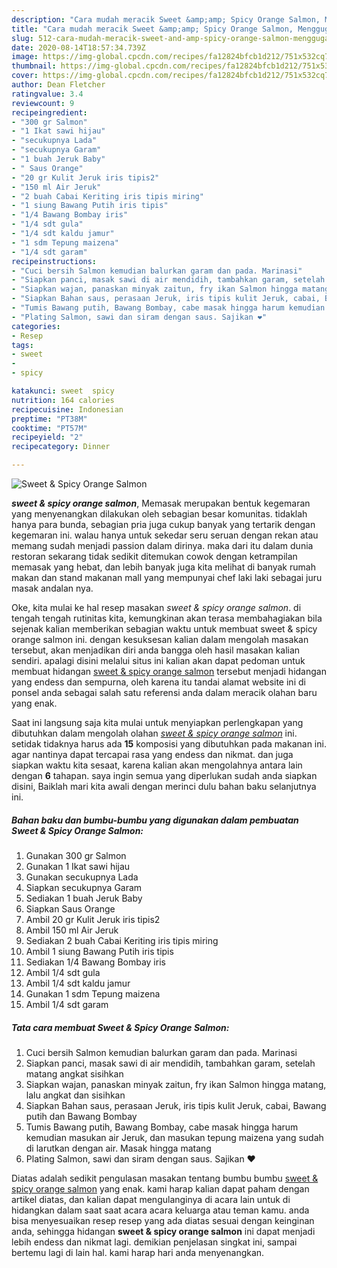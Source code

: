 ```yaml
---
description: "Cara mudah meracik Sweet &amp;amp; Spicy Orange Salmon, Menggugah Selera"
title: "Cara mudah meracik Sweet &amp;amp; Spicy Orange Salmon, Menggugah Selera"
slug: 512-cara-mudah-meracik-sweet-and-amp-spicy-orange-salmon-menggugah-selera
date: 2020-08-14T18:57:34.739Z
image: https://img-global.cpcdn.com/recipes/fa12824bfcb1d212/751x532cq70/sweet-spicy-orange-salmon-foto-resep-utama.jpg
thumbnail: https://img-global.cpcdn.com/recipes/fa12824bfcb1d212/751x532cq70/sweet-spicy-orange-salmon-foto-resep-utama.jpg
cover: https://img-global.cpcdn.com/recipes/fa12824bfcb1d212/751x532cq70/sweet-spicy-orange-salmon-foto-resep-utama.jpg
author: Dean Fletcher
ratingvalue: 3.4
reviewcount: 9
recipeingredient:
- "300 gr Salmon"
- "1 Ikat sawi hijau"
- "secukupnya Lada"
- "secukupnya Garam"
- "1 buah Jeruk Baby"
- " Saus Orange"
- "20 gr Kulit Jeruk iris tipis2"
- "150 ml Air Jeruk"
- "2 buah Cabai Keriting iris tipis miring"
- "1 siung Bawang Putih iris tipis"
- "1/4 Bawang Bombay iris"
- "1/4 sdt gula"
- "1/4 sdt kaldu jamur"
- "1 sdm Tepung maizena"
- "1/4 sdt garam"
recipeinstructions:
- "Cuci bersih Salmon kemudian balurkan garam dan pada. Marinasi"
- "Siapkan panci, masak sawi di air mendidih, tambahkan garam, setelah matang angkat sisihkan"
- "Siapkan wajan, panaskan minyak zaitun, fry ikan Salmon hingga matang, lalu angkat dan sisihkan"
- "Siapkan Bahan saus, perasaan Jeruk, iris tipis kulit Jeruk, cabai, Bawang putih dan Bawang Bombay"
- "Tumis Bawang putih, Bawang Bombay, cabe masak hingga harum kemudian masukan air Jeruk, dan masukan tepung maizena yang sudah di larutkan dengan air. Masak hingga matang"
- "Plating Salmon, sawi dan siram dengan saus. Sajikan ❤"
categories:
- Resep
tags:
- sweet
- 
- spicy

katakunci: sweet  spicy 
nutrition: 164 calories
recipecuisine: Indonesian
preptime: "PT38M"
cooktime: "PT57M"
recipeyield: "2"
recipecategory: Dinner

---
```



![Sweet &amp; Spicy Orange Salmon](https://img-global.cpcdn.com/recipes/fa12824bfcb1d212/751x532cq70/sweet-spicy-orange-salmon-foto-resep-utama.jpg)

<b><i>sweet &amp; spicy orange salmon</i></b>, Memasak merupakan bentuk kegemaran yang menyenangkan dilakukan oleh sebagian besar komunitas. tidaklah hanya para bunda, sebagian pria juga cukup banyak yang tertarik dengan kegemaran ini. walau hanya untuk sekedar seru seruan dengan rekan atau memang sudah menjadi passion dalam dirinya. maka dari itu dalam dunia restoran sekarang tidak sedikit ditemukan cowok dengan ketrampilan memasak yang hebat, dan lebih banyak juga kita melihat di banyak rumah makan dan stand makanan mall yang mempunyai chef laki laki sebagai juru masak andalan nya.



Oke, kita mulai ke hal resep masakan <i>sweet &amp; spicy orange salmon</i>. di tengah tengah rutinitas kita, kemungkinan akan terasa membahagiakan bila sejenak kalian memberikan sebagian waktu untuk membuat sweet &amp; spicy orange salmon ini. dengan kesuksesan kalian dalam mengolah masakan tersebut, akan menjadikan diri anda bangga oleh hasil masakan kalian sendiri. apalagi disini melalui situs ini kalian akan dapat pedoman untuk membuat hidangan <u>sweet &amp; spicy orange salmon</u> tersebut menjadi hidangan yang endess dan sempurna, oleh karena itu tandai alamat website ini di ponsel anda sebagai salah satu referensi anda dalam meracik olahan baru yang enak.


Saat ini langsung saja kita mulai untuk menyiapkan perlengkapan yang dibutuhkan dalam mengolah olahan <u><i>sweet &amp; spicy orange salmon</i></u> ini. setidak tidaknya harus ada <b>15</b> komposisi yang dibutuhkan pada makanan ini. agar nantinya dapat tercapai rasa yang endess dan nikmat. dan juga siapkan waktu kita sesaat, karena kalian akan mengolahnya antara lain dengan <b>6</b> tahapan. saya ingin semua yang diperlukan sudah anda siapkan disini, Baiklah mari kita awali dengan merinci dulu bahan baku selanjutnya ini.

<!--inarticleads1-->

##### Bahan baku dan bumbu-bumbu yang digunakan dalam pembuatan Sweet &amp; Spicy Orange Salmon:

1. Gunakan 300 gr Salmon
1. Gunakan 1 Ikat sawi hijau
1. Gunakan secukupnya Lada
1. Siapkan secukupnya Garam
1. Sediakan 1 buah Jeruk Baby
1. Siapkan  Saus Orange
1. Ambil 20 gr Kulit Jeruk iris tipis2
1. Ambil 150 ml Air Jeruk
1. Sediakan 2 buah Cabai Keriting iris tipis miring
1. Ambil 1 siung Bawang Putih iris tipis
1. Sediakan 1/4 Bawang Bombay iris
1. Ambil 1/4 sdt gula
1. Ambil 1/4 sdt kaldu jamur
1. Gunakan 1 sdm Tepung maizena
1. Ambil 1/4 sdt garam




<!--inarticleads2-->

##### Tata cara membuat Sweet &amp; Spicy Orange Salmon:

1. Cuci bersih Salmon kemudian balurkan garam dan pada. Marinasi
1. Siapkan panci, masak sawi di air mendidih, tambahkan garam, setelah matang angkat sisihkan
1. Siapkan wajan, panaskan minyak zaitun, fry ikan Salmon hingga matang, lalu angkat dan sisihkan
1. Siapkan Bahan saus, perasaan Jeruk, iris tipis kulit Jeruk, cabai, Bawang putih dan Bawang Bombay
1. Tumis Bawang putih, Bawang Bombay, cabe masak hingga harum kemudian masukan air Jeruk, dan masukan tepung maizena yang sudah di larutkan dengan air. Masak hingga matang
1. Plating Salmon, sawi dan siram dengan saus. Sajikan ❤




Diatas adalah sedikit pengulasan masakan tentang bumbu bumbu <u>sweet &amp; spicy orange salmon</u> yang enak. kami harap kalian dapat paham dengan artikel diatas, dan kalian dapat mengulanginya di acara lain untuk di hidangkan dalam saat saat acara acara keluarga atau teman kamu. anda bisa menyesuaikan resep resep yang ada diatas sesuai dengan keinginan anda, sehingga hidangan <b>sweet &amp; spicy orange salmon</b> ini dapat menjadi lebih endess dan nikmat lagi. demikian penjelasan singkat ini, sampai bertemu lagi di lain hal. kami harap hari anda menyenangkan.
